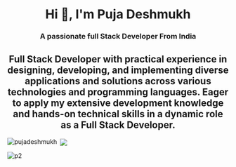 
<h1 align="center">Hi 👋, I'm Puja Deshmukh</h1>
<h3 align="center">A passionate full Stack Developer From India</h3>
<h2 align="center">Full Stack Developer with  practical experience in designing, developing, and implementing diverse applications and solutions across various technologies and programming languages. Eager to apply my extensive development knowledge and hands-on technical skills in a dynamic role as a Full Stack Developer.</h2>






</p>
 <p><img align="left" src="https://github-readme-stats.vercel.app/api/top-langs?username=pujadeshmukh&show_icons=true&locale=en&layout=compact" alt="pujadeshmukh" /></p>

<p>&nbsp;<img align="center" src="https://github-readme-stats.vercel.app/api?username=pujadeshmukh1" /></p>

![p2](https://user-images.githubusercontent.com/105989237/196279750-04ba181c-0e24-4d6d-b578-22bc6dea5e50.png)

